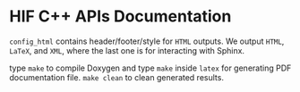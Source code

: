 # HIF C++ APIs Documentation #

`config_html` contains header/footer/style for `HTML` outputs. We output `HTML`, `LaTeX`, and `XML`, where the last one is for interacting with Sphinx.

type `make` to compile Doxygen and type `make` inside `latex` for generating PDF documentation file. `make clean` to clean generated results.

